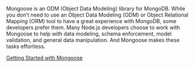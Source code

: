 Mongoose is an ODM (Object Data Modeling) library for MongoDB. While you don’t need to use an Object Data Modeling (ODM) or Object Relational Mapping (ORM) tool to have a great experience with MongoDB, some developers prefer them. Many Node.js developers choose to work with Mongoose to help with data modeling, schema enforcement, model validation, and general data manipulation. And Mongoose makes these tasks effortless.

[Getting Started with Mongoose](https://www.mongodb.com/developer/languages/javascript/getting-started-with-mongodb-and-mongoose/)